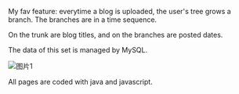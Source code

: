 My fav feature: everytime a blog is uploaded, the user's tree grows a branch. The branches are in a time sequence.

On the trunk are blog titles, and on the branches are posted dates.

The data of this set is managed by MySQL.


![图片1](https://github.com/illiosity/lil-tree-blog-website/assets/71883665/dbba0daa-c426-430d-a773-29c160f15451)

All pages are coded with java and javascript.
